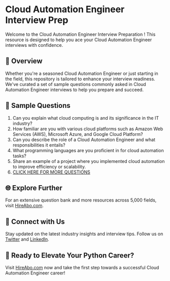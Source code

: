 # Cloud Automation Engineer Interview Prep

Welcome to the Cloud Automation Engineer Interview Preparation ! This resource is designed to help you ace your Cloud Automation Engineer interviews with confidence.

## 🚀 Overview

Whether you're a seasoned Cloud Automation Engineer or just starting in the field, this repository is tailored to enhance your interview readiness. We've curated a set of sample questions commonly asked in Cloud Automation Engineer interviews to help you prepare and succeed.

## 📝 Sample Questions

1. Can you explain what cloud computing is and its significance in the IT industry?
2. How familiar are you with various cloud platforms such as Amazon Web Services (AWS), Microsoft Azure, and Google Cloud Platform?
3. Can you describe the role of a Cloud Automation Engineer and what responsibilities it entails?
4. What programming languages are you proficient in for cloud automation tasks?
5. Share an example of a project where you implemented cloud automation to improve efficiency or scalability.
6. [CLICK HERE FOR MORE QUESTIONS](https://hireabo.com/job/0_4_14/Cloud%20Automation%20Engineer)

## 🌐 Explore Further

For an extensive question bank and more resources across 5,000 fields, visit [HireAbo.com](https://www.hireabo.com).

## 📱 Connect with Us

Stay updated on the latest industry insights and interview tips. Follow us on [Twitter](https://twitter.com/hireabo) and [LinkedIn](https://www.linkedin.com/in/hire-abo-3609972a8/).

## 🚀 Ready to Elevate Your Python Career?

Visit [HireAbo.com](https://www.hireabo.com) now and take the first step towards a successful Cloud Automation Engineer career!